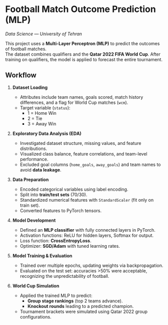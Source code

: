 ﻿# Football Match Outcome Prediction (MLP)

_Data Science — University of Tehran_

This project uses a **Multi-Layer Perceptron (MLP)** to predict the outcomes of football matches.  
The dataset combines qualifiers and the **Qatar 2022 FIFA World Cup**. After training on qualifiers, the model is applied to forecast the entire tournament.

## Workflow

1. **Dataset Loading**
   - Attributes include team names, goals scored, match history differences, and a flag for World Cup matches (`wcm`).
   - Target variable (`status`):  
     - 1 = Home Win  
     - 2 = Tie  
     - 3 = Away Win  

2. **Exploratory Data Analysis (EDA)**
   - Investigated dataset structure, missing values, and feature distributions.  
   - Visualized class balance, feature correlations, and team-level performance.  
   - Excluded goal columns (`home_goals`, `away_goals`) and team names to avoid **data leakage**.

3. **Data Preparation**
   - Encoded categorical variables using label encoding.  
   - Split into **train/test sets** (70/30).  
   - Standardized numerical features with `StandardScaler` (fit only on train set).  
   - Converted features to PyTorch tensors.

4. **Model Development**
   - Defined an **MLP classifier** with fully connected layers in PyTorch.  
   - Activation functions: ReLU for hidden layers, Softmax for output.  
   - Loss function: **CrossEntropyLoss**.  
   - Optimizer: **SGD/Adam** with tuned learning rates.  

5. **Model Training & Evaluation**
   - Trained over multiple epochs, updating weights via backpropagation.  
   - Evaluated on the test set: accuracies >50% were acceptable, recognizing the unpredictability of football.

6. **World Cup Simulation**
   - Applied the trained MLP to predict:  
     - **Group stage rankings** (top 2 teams advance).  
     - **Knockout rounds** leading to a predicted champion.  
   - Tournament brackets were simulated using Qatar 2022 group configurations.

